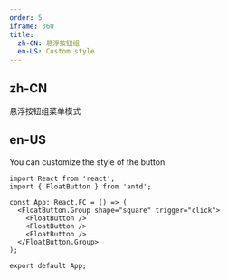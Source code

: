 ```yaml
---
order: 5
iframe: 360
title:
  zh-CN: 悬浮按钮组
  en-US: Custom style
---
```


## zh-CN

悬浮按钮组菜单模式

## en-US

You can customize the style of the button.

```tsx
import React from 'react';
import { FloatButton } from 'antd';

const App: React.FC = () => (
  <FloatButton.Group shape="square" trigger="click">
    <FloatButton />
    <FloatButton />
    <FloatButton />
  </FloatButton.Group>
);

export default App;
```
